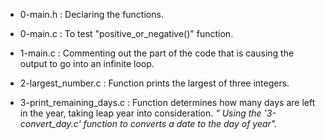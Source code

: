 * 0-main.h : Declaring the functions.

* 0-main.c : To test "positive_or_negative()" function.

* 1-main.c : Commenting out the part of the code that is causing the output to go into an infinite loop.

* 2-largest_number.c : Function prints the largest of three integers.

* 3-print_remaining_days.c : Function determines how many days are left in the year, taking leap year into consideration. _"                                             Using the '3-convert_day.c' function to converts a date to the day of year"._
